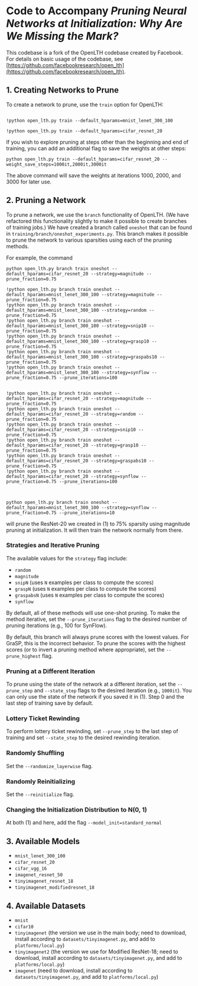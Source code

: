 # Code to Accompany _Pruning Neural Networks at Initialization: Why Are We Missing the Mark?_

This codebase is a fork of the OpenLTH codebase created by Facebook. For details on basic usage of the codebase, see [https://github.com/facebookresearch/open_lth](https://github.com/facebookresearch/open_lth).

## 1. Creating Networks to Prune

To create a network to prune, use the `train` option for OpenLTH:

```

!python open_lth.py train --default_hparams=mnist_lenet_300_100

!python open_lth.py train --default_hparams=cifar_resnet_20

```

If you wish to explore pruning at steps other than the beginning and end of training, you can add an additional flag to save the weights at other steps:

```
python open_lth.py train --default_hparams=cifar_resnet_20 --weight_save_steps=1000it,2000it,3000it
```

The above command will save the weights at iterations 1000, 2000, and 3000 for later use.

## 2. Pruning a Network

To prune a network, we use the `branch` functionality of OpenLTH. (We have refactored this functionality slightly to make it possible to create branches of training jobs.)
We have created a branch called `oneshot` that can be found in `training/branch/oneshot_experiments.py`.
This branch makes it possible to prune the network to various sparsities using each of the pruning methods.

For example, the command
```
python open_lth.py branch train oneshot --default_hparams=cifar_resnet_20 --strategy=magnitude --prune_fraction=0.75

!python open_lth.py branch train oneshot --default_hparams=mnist_lenet_300_100 --strategy=magnitude --prune_fraction=0.75
!python open_lth.py branch train oneshot --default_hparams=mnist_lenet_300_100 --strategy=random --prune_fraction=0.75
!python open_lth.py branch train oneshot --default_hparams=mnist_lenet_300_100 --strategy=snip10 --prune_fraction=0.75
!python open_lth.py branch train oneshot --default_hparams=mnist_lenet_300_100 --strategy=grasp10 --prune_fraction=0.75
!python open_lth.py branch train oneshot --default_hparams=mnist_lenet_300_100 --strategy=graspabs10 --prune_fraction=0.75
!python open_lth.py branch train oneshot --default_hparams=mnist_lenet_300_100 --strategy=synflow --prune_fraction=0.75 --prune_iterations=100


!python open_lth.py branch train oneshot --default_hparams=cifar_resnet_20 --strategy=magnitude --prune_fraction=0.75
!python open_lth.py branch train oneshot --default_hparams=cifar_resnet_20 --strategy=random --prune_fraction=0.75
!python open_lth.py branch train oneshot --default_hparams=cifar_resnet_20 --strategy=snip10 --prune_fraction=0.75
!python open_lth.py branch train oneshot --default_hparams=cifar_resnet_20 --strategy=grasp10 --prune_fraction=0.75
!python open_lth.py branch train oneshot --default_hparams=cifar_resnet_20 --strategy=graspabs10 --prune_fraction=0.75
!python open_lth.py branch train oneshot --default_hparams=cifar_resnet_20 --strategy=synflow --prune_fraction=0.75 --prune_iterations=100



python open_lth.py branch train oneshot --default_hparams=mnist_lenet_300_100 --strategy=synflow --prune_fraction=0.75 --prune_iterations=10

```
will prune the ResNet-20 we created in (1) to 75% sparsity using magnitude pruning at initialization. It will then train the network normally from there.

### Strategies and Iterative Pruning

The available values for the `strategy` flag include:
* `random`
* `magnitude`
* `snipN` (uses `N` examples per class to compute the scores)
* `graspN` (uses `N` examples per class to compute the scores)
* `graspabsN` (uses `N` examples per class to compute the scores)
* `synflow`

By default, all of these methods will use one-shot pruning. To make the method iterative, set the `--prune_iterations` flag to the desired number of pruning iterations (e.g., 100 for SynFlow).

By default, this branch will always prune scores with the lowest values. For GraSP, this is the incorrect behavior. To prune the scores with the highest scores (or to invert a pruning method where appropriate), set the `--prune_highest` flag.

### Pruning at a Different Iteration

To prune using the state of the network at a different iteration, set the `--prune_step` and `--state_step` flags to the desired iteration (e.g., `1000it`). You can only use the state of the network if you saved it in (1). Step 0 and the last step of training save by default.

### Lottery Ticket Rewinding

To perform lottery ticket rewinding, set `--prune_step` to the last step of training and set `--state_step` to the desired rewinding iteration.

### Randomly Shuffling

Set the `--randomize_layerwise` flag.

### Randomly Reinitializing

Set the `--reinitialize` flag.

### Changing the Initialization Distribution to N(0, 1)

At both (1) and here, add the flag `--model_init=standard_normal`

## 3. Available Models

* `mnist_lenet_300_100`
* `cifar_resnet_20`
* `cifar_vgg_16`
* `imagenet_resnet_50`
* `tinyimagenet_resnet_18`
* `tinyimagenet_modifiedresnet_18`

## 4. Available Datasets

* `mnist`
* `cifar10`
* `tinyimagenet` (the version we use in the main body; need to download, install according to `datasets/tinyimagenet.py`, and add to `platforms/local.py`)
* `tinyimagenet2` (the version we use for Modified ResNet-18; need to download, install according to `datasets/tinyimagenet.py`, and add to `platforms/local.py`)
* `imagenet` (need to download, install according to `datasets/tinyimagenet.py`, and add to `platforms/local.py`)
